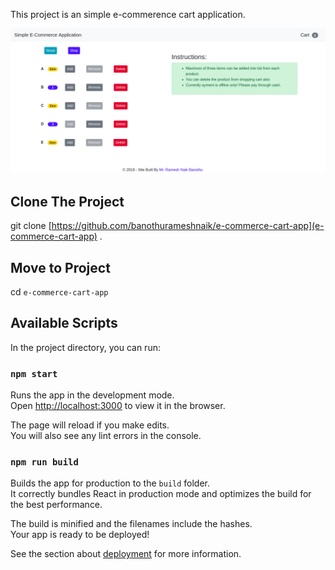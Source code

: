 
This project is an simple e-commerence cart application.

![Simple E-Commerce Cart Application Using React](src/SimpleReactApplication.png)

## Clone The Project

git clone [https://github.com/banothurameshnaik/e-commerce-cart-app](e-commerce-cart-app) .

## Move to Project

cd `e-commerce-cart-app`

## Available Scripts

In the project directory, you can run:

### `npm start`

Runs the app in the development mode.<br>
Open [http://localhost:3000](http://localhost:3000) to view it in the browser.

The page will reload if you make edits.<br>
You will also see any lint errors in the console.

### `npm run build`

Builds the app for production to the `build` folder.<br>
It correctly bundles React in production mode and optimizes the build for the best performance.

The build is minified and the filenames include the hashes.<br>
Your app is ready to be deployed!

See the section about [deployment](https://facebook.github.io/create-react-app/docs/deployment) for more information.
